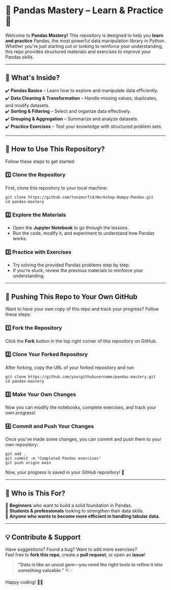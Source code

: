 

# 🐼 **Pandas Mastery – Learn & Practice** 🚀  

Welcome to **Pandas Mastery!** This repository is designed to help you **learn and practice** Pandas, the most powerful data manipulation library in Python. Whether you're just starting out or looking to reinforce your understanding, this repo provides structured materials and exercises to improve your Pandas skills.  

---

## 📖 **What's Inside?**  

✔️ **Pandas Basics** – Learn how to explore and manipulate data efficiently.  
✔️ **Data Cleaning & Transformation** – Handle missing values, duplicates, and modify datasets.  
✔️ **Sorting & Filtering** – Select and organize data effectively.  
✔️ **Grouping & Aggregation** – Summarize and analyze datasets.  
✔️ **Practice Exercises** – Test your knowledge with structured problem sets.  

---

## 🚀 **How to Use This Repository?**  

Follow these steps to get started:  

### 1️⃣ **Clone the Repository**  
First, clone this repository to your local machine:  

```
git clone https://github.com/tonimurfid/Workshop-Numpy-Pandas.git
cd pandas-mastery
```

### 2️⃣ **Explore the Materials**  
- Open the **Jupyter Notebook** to go through the lessons.  
- Run the code, modify it, and experiment to understand how Pandas works.  

### 3️⃣ **Practice with Exercises**  
- Try solving the provided Pandas problems step by step.  
- If you're stuck, review the previous materials to reinforce your understanding.  

---

## 🔄 **Pushing This Repo to Your Own GitHub**  

Want to have your own copy of this repo and track your progress? Follow these steps:  

### 1️⃣ **Fork the Repository**  
Click the **Fork** button in the top right corner of this repository on GitHub.  

### 2️⃣ **Clone Your Forked Repository**  
After forking, copy the URL of your forked repository and run:  

```
git clone https://github.com/yourgithubusername/pandas-mastery.git
cd pandas-mastery
```

### 3️⃣ **Make Your Own Changes**  
Now you can modify the notebooks, complete exercises, and track your own progress!  

### 4️⃣ **Commit and Push Your Changes**  
Once you’ve made some changes, you can commit and push them to your own repository:  

```
git add .
git commit -m "Completed Pandas exercises"
git push origin main
```

Now, your progress is saved in your GitHub repository! 🚀  

---

## 🎯 **Who is This For?**  

🔹 **Beginners** who want to build a solid foundation in Pandas.  
🔹 **Students & professionals** looking to strengthen their data skills.  
🔹 **Anyone who wants to become more efficient in handling tabular data.**  

---

## 💡 **Contribute & Support**  

Have suggestions? Found a bug? Want to add more exercises?  
Feel free to **fork this repo**, create a **pull request**, or open an **issue**!  

> **"Data is like an uncut gem—you need the right tools to refine it into something valuable."** ⛏️✨  

Happy coding! 🚀🐼  